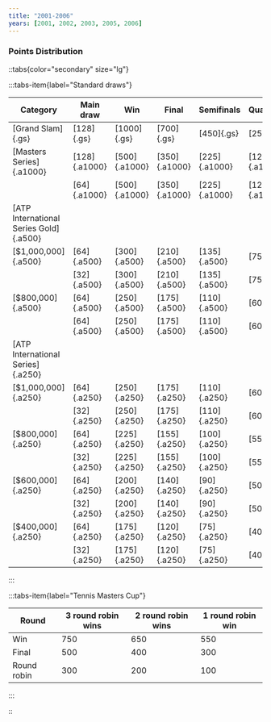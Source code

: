 ```yaml
---
title: "2001-2006"
years: [2001, 2002, 2003, 2005, 2006]
---
```


### Points Distribution

::tabs{color="secondary" size="lg"}

:::tabs-item{label="Standard draws"}

| Category                               | Main draw     | Win           | Final         | Semifinals    | Quarterfinals | Round of 16  | Round of 32  | Round of 64  | Round of 128 |
| -------------------------------------- | ------------- | ------------- | ------------- | ------------- | ------------- | ------------ | ------------ | ------------ | ------------ |
| [Grand Slam]{.gs}                      | [128]{.gs}    | [1000]{.gs}   | [700]{.gs}    | [450]{.gs}    | [250]{.gs}    | [150]{.gs}   | [75]{.gs}    | [35]{.gs}    | [5]{.gs}     |
| [Masters Series]{.a1000}               | [128]{.a1000} | [500]{.a1000} | [350]{.a1000} | [225]{.a1000} | [125]{.a1000} | [75]{.a1000} | [35]{.a1000} | [15]{.a1000} | [5]{.a1000}  |
|                                        | [64]{.a1000}  | [500]{.a1000} | [350]{.a1000} | [225]{.a1000} | [125]{.a1000} | [75]{.a1000} | [35]{.a1000} | [5]{.a1000}  | —            |
| [ATP International Series Gold]{.a500} |               |               |               |               |               |              |              |              |              |
| [$1,000,000]{.a500}                    | [64]{.a500}   | [300]{.a500}  | [210]{.a500}  | [135]{.a500}  | [75]{.a500}   | [25]{.a500}  | [15]{.a500}  | [5]{.a500}   | —            |
|                                        | [32]{.a500}   | [300]{.a500}  | [210]{.a500}  | [135]{.a500}  | [75]{.a500}   | [25]{.a500}  | [5]{.a500}   | —            | —            |
| [$800,000]{.a500}                      | [64]{.a500}   | [250]{.a500}  | [175]{.a500}  | [110]{.a500}  | [60]{.a500}   | [25]{.a500}  | [15]{.a500}  | [5]{.a500}   | —            |
|                                        | [64]{.a500}   | [250]{.a500}  | [175]{.a500}  | [110]{.a500}  | [60]{.a500}   | [25]{.a500}  | [5]{.a500}   | —            | —            |
| [ATP International Series]{.a250}      |               |               |               |               |               |              |              |              |              |
| [$1,000,000]{.a250}                    | [64]{.a250}   | [250]{.a250}  | [175]{.a250}  | [110]{.a250}  | [60]{.a250}   | [25]{.a250}  | [15]{.a250}  | [5]{.a250}   | —            |
|                                        | [32]{.a250}   | [250]{.a250}  | [175]{.a250}  | [110]{.a250}  | [60]{.a250}   | [25]{.a250}  | [5]{.a250}   | —            | —            |
| [$800,000]{.a250}                      | [64]{.a250}   | [225]{.a250}  | [155]{.a250}  | [100]{.a250}  | [55]{.a250}   | [20]{.a250}  | [10]{.a250}  | [5]{.a250}   | —            |
|                                        | [32]{.a250}   | [225]{.a250}  | [155]{.a250}  | [100]{.a250}  | [55]{.a250}   | [20]{.a250}  | [5]{.a250}   | —            | —            |
| [$600,000]{.a250}                      | [64]{.a250}   | [200]{.a250}  | [140]{.a250}  | [90]{.a250}   | [50]{.a250}   | [20]{.a250}  | [10]{.a250}  | [5]{.a250}   | —            |
|                                        | [32]{.a250}   | [200]{.a250}  | [140]{.a250}  | [90]{.a250}   | [50]{.a250}   | [20]{.a250}  | [5]{.a250}   | —            | —            |
| [$400,000]{.a250}                      | [64]{.a250}   | [175]{.a250}  | [120]{.a250}  | [75]{.a250}   | [40]{.a250}   | [15]{.a250}  | [10]{.a250}  | [5]{.a250}   | —            |
|                                        | [32]{.a250}   | [175]{.a250}  | [120]{.a250}  | [75]{.a250}   | [40]{.a250}   | [15]{.a250}  | [5]{.a250}   | —            | —            |

:::

:::tabs-item{label="Tennis Masters Cup"}

| Round       | 3 round robin wins | 2 round robin wins | 1 round robin win |
| ----------- | ------------------ | ------------------ | ----------------- |
| Win         | 750                | 650                | 550               |
| Final       | 500                | 400                | 300               |
| Round robin | 300                | 200                | 100               |

:::

::
